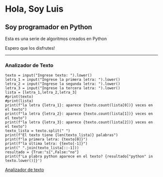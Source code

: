 # Hola, Soy Luis
## Soy programador en Python

Esta es una serie de algoritmos creados en Python

Espero que los disfrutes!

---
### Analizador de Texto

```
texto = input("Ingrese texto: ").lower()
letra_1 = input("Ingrese la primera letra: ").lower()
letra_2 = input("Ingrese la segunda letra: ").lower()
letra_3 = input("Ingrese la tercera letra: ").lower()
lista = [letra_1,letra_2,letra_3]
#print(texto)
#print(lista)
print(f"la letra {letra_1}: aparece {texto.count(lista[0])} veces en el texto")
print(f"la letra {letra_2}: aparece {texto.count(lista[1])} veces en el texto")
print(f"la letra {letra_3}: aparece {texto.count(lista[2])} veces en el texto")
texto_lista = texto.split(" ")
print(f"El texto tiene {len(texto_lista)} palabras")
print(f"la primera letra: {texto[0]}")
print(f"la última letra: {texto[-1]}")
print(" ".join(texto_lista[::-1]))
resultado = {True:"sí",False:"no"}
print(f'La plabra python aparece en el texto? {resultado["python" in texto.lower()]}')
```

[Analizador de texto](https://github.com/2025fibonacci/Mi-Portafolio-Python/blob/main/81-Analizador-de-texto.py)
